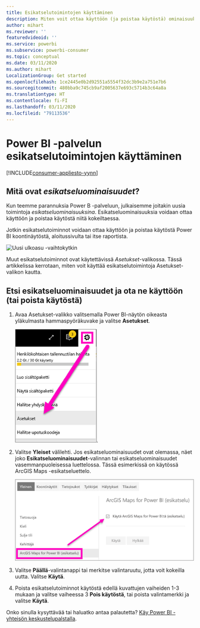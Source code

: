 ```yaml
---
title: Esikatselutoimintojen käyttäminen
description: Miten voit ottaa käyttöön (ja poistaa käytöstä) ominaisuuksia, jotka ovat esikatselussa.
author: mihart
ms.reviewer: ''
featuredvideoid: ''
ms.service: powerbi
ms.subservice: powerbi-consumer
ms.topic: conceptual
ms.date: 03/11/2020
ms.author: mihart
LocalizationGroup: Get started
ms.openlocfilehash: 1ce2445e0b2d92551a5554f32dc3b9e2a751e7b6
ms.sourcegitcommit: 480bba9c745cb9af2005637e693c5714b3c64a8a
ms.translationtype: HT
ms.contentlocale: fi-FI
ms.lasthandoff: 03/11/2020
ms.locfileid: "79113536"
---
```

# <a name="opt-in-for-power-bi-service-preview-features"></a>Power BI -palvelun esikatselutoimintojen käyttäminen

[!INCLUDE[consumer-appliesto-yynn](../includes/consumer-appliesto-yynn.md)]

## <a name="what-are-preview-features"></a>Mitä ovat *esikatseluominaisuudet*?
Kun teemme parannuksia Power B -palveluun, julkaisemme joitakin uusia toimintoja *esikatseluominaisuuksina*. Esikatseluominaisuuksia voidaan ottaa käyttöön ja poistaa käytöstä niitä kokeiltaessa.

Jotkin esikatselutoiminnot voidaan ottaa käyttöön ja poistaa käytöstä Power BI koontinäytöstä, aloitussivulta tai itse raportista.

   ![Uusi ulkoasu -vaihtokytkin](./media/end-user-preview-features/power-bi-toggle.png)

Muut esikatselutoiminnot ovat käytettävissä *Asetukset*-valikossa. Tässä artikkelissa kerrotaan, miten voit käyttää esikatselutoimintoja Asetukset-valikon kautta.

## <a name="find-previews-and-turn-them-on-and-off"></a>Etsi esikatseluominaisuudet ja ota ne käyttöön (tai poista käytöstä)
1. Avaa Asetukset-valikko valitsemalla Power BI-näytön oikeasta yläkulmasta hammaspyöräkuvake ja valitse **Asetukset**.
   
   ![Asetukset-valikko](./media/end-user-preview-features/power-bi-settings.png).
2. Valitse **Yleiset** välilehti. Jos esikatseluominaisuudet ovat olemassa, näet joko **Esikatseluominaisuudet**-valinnan tai esikatseluominaisuudet vasemmanpuoleisessa luettelossa.  Tässä esimerkissä on käytössä ArcGIS Maps -esikatseluettelo. 
   
   ![Yleinen-välilehti](./media/end-user-preview-features/power-bi-preview-esri.png)
3. Valitse **Päällä**-valintanappi tai merkitse valintaruutu, jotta voit kokeilla uutta. Valitse **Käytä**.
4. Poista esikatselutoiminnot käytöstä edellä kuvattujen vaiheiden 1-3 mukaan ja valitse vaiheessa 3 **Pois käytöstä**, tai poista valintamerkki ja valitse **Käytä**.


Onko sinulla kysyttävää tai haluatko antaa palautetta? [Käy Power BI -yhteisön keskustelupalstalla](https://community.powerbi.com/t5/Navigation-Preview-Forum/bd-p/NavigationPreview).


